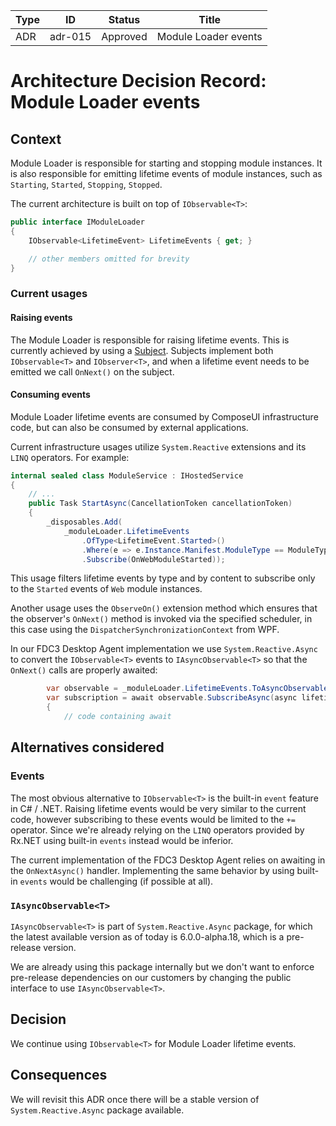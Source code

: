 <!-- Morgan Stanley makes this available to you under the Apache License, Version 2.0 (the "License"). You may obtain a copy of the License at http://www.apache.org/licenses/LICENSE-2.0. See the NOTICE file distributed with this work for additional information regarding copyright ownership. Unless required by applicable law or agreed to in writing, software distributed under the License is distributed on an "AS IS" BASIS, WITHOUT WARRANTIES OR CONDITIONS OF ANY KIND, either express or implied. See the License for the specific language governing permissions and limitations under the License. -->

| Type          | ID            | Status        | Title                   |
| ------------- | ------------- | ------------- | ----------------------- |
| ADR           | adr-015       | Approved      | Module Loader events    |


# Architecture Decision Record: Module Loader events

## Context
Module Loader is responsible for starting and stopping module instances. It is also responsible for emitting lifetime events of module instances, such as `Starting`, `Started`, `Stopping`, `Stopped`.

The current architecture is built on top of `IObservable<T>`:

```c#
public interface IModuleLoader
{
    IObservable<LifetimeEvent> LifetimeEvents { get; }

    // other members omitted for brevity
}
```

### Current usages

#### Raising events
The Module Loader is responsible for raising lifetime events. This is currently achieved by using a [Subject](https://learn.microsoft.com/en-us/previous-versions/dotnet/reactive-extensions/hh229173(v=vs.103)). Subjects implement both `IObservable<T>` and `IObserver<T>`, and when a lifetime event needs to be emitted we call `OnNext()` on the subject.

#### Consuming events
Module Loader lifetime events are consumed by ComposeUI infrastructure code, but can also be consumed by external applications.

Current infrastructure usages utilize `System.Reactive` extensions and its `LINQ` operators. For example:

```c#
internal sealed class ModuleService : IHostedService
{
    // ...
    public Task StartAsync(CancellationToken cancellationToken)
    {
        _disposables.Add(
            _moduleLoader.LifetimeEvents
                .OfType<LifetimeEvent.Started>()
                .Where(e => e.Instance.Manifest.ModuleType == ModuleType.Web)
                .Subscribe(OnWebModuleStarted));
```

This usage filters lifetime events by type and by content to subscribe only to the `Started` events of `Web` module instances.

Another usage uses the `ObserveOn()` extension method which ensures that the observer's `OnNext()` method is invoked via the specified scheduler, in this case using the `DispatcherSynchronizationContext` from WPF.

In our FDC3 Desktop Agent implementation we use `System.Reactive.Async` to convert the `IObservable<T>` events to `IAsyncObservable<T>` so that the `OnNext()` calls are properly awaited:

```c#
        var observable = _moduleLoader.LifetimeEvents.ToAsyncObservable();
        var subscription = await observable.SubscribeAsync(async lifetimeEvent =>
        {
            // code containing await
```
## Alternatives considered

### Events
The most obvious alternative to `IObservable<T>` is the built-in `event` feature in C# / .NET. Raising lifetime events would be very similar to the current code, however subscribing to these events would be limited to the `+=` operator. Since we're already relying on the `LINQ` operators provided by Rx.NET using built-in `events` instead would be inferior.

The current implementation of the FDC3 Desktop Agent relies on awaiting in the `OnNextAsync()` handler. Implementing the same behavior by using built-in `events` would be challenging (if possible at all).

### `IAsyncObservable<T>`

`IAsyncObservable<T>` is part of `System.Reactive.Async` package, for which the latest available version as of today is 6.0.0-alpha.18, which is a pre-release version.

We are already using this package internally but we don't want to enforce pre-release dependencies on our customers by changing the public interface to use `IAsyncObservable<T>`.

## Decision

We continue using `IObservable<T>` for Module Loader lifetime events.

## Consequences

We will revisit this ADR once there will be a stable version of `System.Reactive.Async` package available.
